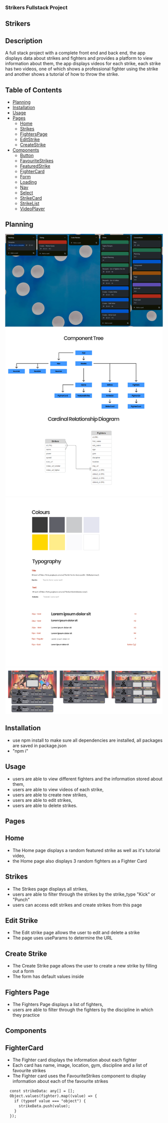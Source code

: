 ### Strikers Fullstack Project

## Strikers

## Description

A full stack project with a complete front end and back end, the app displays data about strikes and fighters and provides a platform to view information about them, the app displays videos for each strike, each strike has two videos, one of which shows a professional fighter using the strike and another shows a tutorial of how to throw the strike.

## Table of Contents

- [Planning](#planning)
- [Installation](#installation)
- [Usage](#usage)
- [Pages](#pages)
  - [Home](#home)
  - [Strikes](#strikes)
  - [FightersPage](#fighterspage)
  - [EditStrike](#editstrike)
  - [CreateStrike](#createstrike)
- [Components](#components)
  - [Button](#button)
  - [FavouriteStrikes](#favouritestrikes)
  - [FeaturedStrike](#featuredStrike)
  - [FighterCard](#fightercard)
  - [Form](#form)
  - [Loading](#loading)
  - [Nav](#nav)
  - [Select](#select)
  - [StrikeCard](#strikecard)
  - [StrikeList](#strikelist)
  - [VideoPlayer](#videoplayer)

## Planning

![Trello](https://github.com/Koji47/strikers/blob/main/src/assets/Readme_images/strikers_trello.PNG)
![Tree](https://github.com/Koji47/strikers/blob/main/src/assets/Readme_images/strikers_tree.PNG)
![Styling](https://github.com/Koji47/strikers/blob/main/src/assets/Readme_images/strikers_styling.PNG)
![Figma](https://github.com/Koji47/strikers/blob/main/src/assets/Readme_images/strikers_figma.PNG)

## Installation

- use npm install to make sure all dependencies are installed, all packages are saved in package.json
- "npm i"

## Usage

- users are able to view different fighters and the information stored about them,
- users are able to view videos of each strike,
- users are able to create new strikes,
- users are able to edit strikes,
- users are able to delete strikes.

## Pages

## Home

- The Home page displays a random featured strike as well as it's tutorial video,
- the Home page also displays 3 random fighters as a Fighter Card

## Strikes

- The Strikes page displays all strikes,
- users are able to filter through the strikes by the strike_type "Kick" or "Punch"
- users can access edit strikes and create strikes from this page

## Edit Strike

- The Edit strike page allows the user to edit and delete a strike
- The page uses useParams to determine the URL

## Create Strike

- The Create Strike page allows the user to create a new strike by filling out a form
- The form has default values inside

## Fighters Page

- The Fighters Page displays a list of fighters,
- users are able to filter through the fighters by the discipline in which they practice

## Components

## FighterCard

- The Fighter card displays the information about each fighter
- Each card has name, image, location, gym, discipline and a list of favourite strikes
- The Fighter card uses the FavouriteStrikes component to display information about each of the favourite strikes

```
  const strikeData: any[] = [];
  Object.values(fighter).map((value) => {
    if (typeof value === "object") {
      strikeData.push(value);
    }
  });
```
